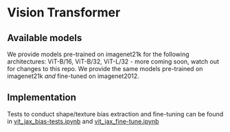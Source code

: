 # Vision Transformer



## Available models

We provide models pre-trained on imagenet21k for the following architectures:
ViT-B/16, ViT-B/32, ViT-L/32 - more coming soon, watch out for changes to this
repo. We  provide the same models pre-trained on imagenet21k *and* fine-tuned on
imagenet2012.

## Implementation

Tests to conduct shape/texture bias extraction and fine-tuning can be found in [vit_jax_bias-tests.ipynb](https://github.com/shikhartuli/cnn_txf_bias/blob/main/vision_transformer/vit_jax_bias-tests.ipynb) and [vit_jax_fine-tune.ipynb](https://github.com/shikhartuli/cnn_txf_bias/blob/main/vision_transformer/vit_jax_fine-tune.ipynb)
